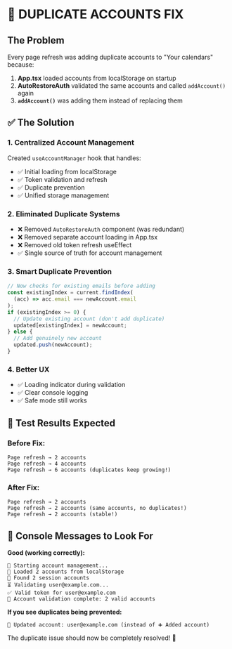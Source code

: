 # 🔧 DUPLICATE ACCOUNTS FIX

## The Problem

Every page refresh was adding duplicate accounts to "Your calendars" because:

1. **App.tsx** loaded accounts from localStorage on startup
2. **AutoRestoreAuth** validated the same accounts and called `addAccount()` again
3. **`addAccount()`** was adding them instead of replacing them

## ✅ The Solution

### 1. **Centralized Account Management**

Created `useAccountManager` hook that handles:

- ✅ Initial loading from localStorage
- ✅ Token validation and refresh
- ✅ Duplicate prevention
- ✅ Unified storage management

### 2. **Eliminated Duplicate Systems**

- ❌ Removed `AutoRestoreAuth` component (was redundant)
- ❌ Removed separate account loading in App.tsx
- ❌ Removed old token refresh useEffect
- ✅ Single source of truth for account management

### 3. **Smart Duplicate Prevention**

```typescript
// Now checks for existing emails before adding
const existingIndex = current.findIndex(
  (acc) => acc.email === newAccount.email
);
if (existingIndex >= 0) {
  // Update existing account (don't add duplicate)
  updated[existingIndex] = newAccount;
} else {
  // Add genuinely new account
  updated.push(newAccount);
}
```

### 4. **Better UX**

- ✅ Loading indicator during validation
- ✅ Clear console logging
- ✅ Safe mode still works

## 🧪 Test Results Expected

### Before Fix:

```
Page refresh → 2 accounts
Page refresh → 4 accounts
Page refresh → 6 accounts (duplicates keep growing!)
```

### After Fix:

```
Page refresh → 2 accounts
Page refresh → 2 accounts (same accounts, no duplicates!)
Page refresh → 2 accounts (stable!)
```

## 📝 Console Messages to Look For

**Good (working correctly):**

```
🔄 Starting account management...
📂 Loaded 2 accounts from localStorage
📂 Found 2 session accounts
⏳ Validating user@example.com...
✅ Valid token for user@example.com
🎉 Account validation complete: 2 valid accounts
```

**If you see duplicates being prevented:**

```
🔄 Updated account: user@example.com (instead of ➕ Added account)
```

The duplicate issue should now be completely resolved! 🎉
